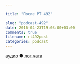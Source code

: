 ```yaml
---

title: "После РТ 492"

slug: "podcast-492"
date: 2016-04-23T19:03:00+03:00
comments: true
filename: rt492post
categories: podcast
---
```


[аудио](http://cdn.radio-t.com/rt492post.mp3) ● [лог чата ](http://chat.radio-t.com/logs/radio-t-492.html)
<audio src="http://cdn.radio-t.com/rt492post.mp3" preload="none"></audio>

